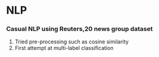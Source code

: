 # NLP
### Casual NLP using Reuters,20 news group dataset
1. Tried pre-processing such as cosine similarity
2. First attempt at multi-label classification
